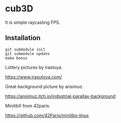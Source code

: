 # cub3D

It is simple raycasting FPS.

## Installation

```shell
git submodule init
git submodule update
make bonus
```

Lottery pictures by irastoya.


https://www.irasutoya.com/

Great background picture by ansimuz.

https://ansimuz.itch.io/industrial-parallax-background

MinilibX from 42paris.

https://github.com/42Paris/minilibx-linux
